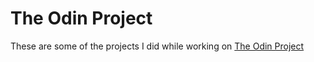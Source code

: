 # The Odin Project

These are some of the projects I did while working on [The Odin Project](https://www.theodinproject.com/)
